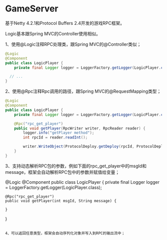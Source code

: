 # GameServer

基于Netty 4.2.1和Protocol Buffers 2.4开发的游戏RPC框架。

Logic基本跟Spring MVC的Controller使用相似。

1、使用@Logic注释RPC处理类，跟Spring MVC的@Controller类似；

```Java
@Logic
@Component
public class LogicPlayer {
	private final Logger logger = LoggerFactory.getLogger(LogicPlayer.class);

  // ...
}
```

2、使用@Rpc注释Rpc调用的路径，跟Spring MVC的@RequestMapping类型；

```Java
@Logic
@Component
public class LogicPlayer {
	private final Logger logger = LoggerFactory.getLogger(LogicPlayer.class);

	@Rpc("rpc_get_player")
	public void getPlayer(RpcWriter writer, RpcReader reader) {
		logger.info("getPlayer method");
		int rpcId = reader.readInt();

		writer.WriteObject(ProtocolDeploy.getDeploy(rpcId, ProtocolDeploy.class));
	}
}
```

3、支持动态解析RPC包的参数，例如下面的rpc_get_player中的msgId和message，框架会自动解析RPC包中的参数并赋值给变量；

@Logic
@Component
public class LogicPlayer {
	private final Logger logger = LoggerFactory.getLogger(LogicPlayer.class);

	@Rpc("rpc_get_player")
	public void getPlayer(int msgId, String message) {
  
	}
}
```

4、可以返回任意类型，框架会自动序列化对象并写入到RPC的输出流中；




